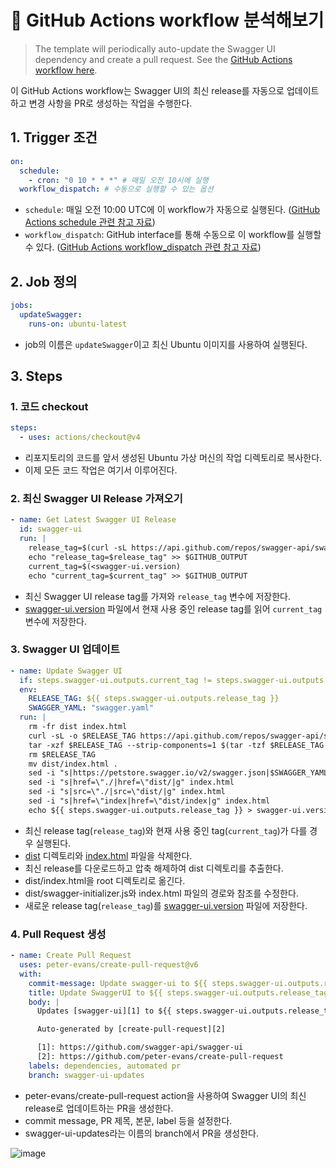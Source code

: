 # 🧐 GitHub Actions workflow 분석해보기

> The template will periodically auto-update the Swagger UI dependency and create a pull request. See the [GitHub Actions workflow here](https://github.com/peter-evans/swagger-github-pages/blob/master/.github/workflows/update-swagger.yml).

이 GitHub Actions workflow는 Swagger UI의 최신 release를 자동으로 업데이트하고 변경 사항을 PR로 생성하는 작업을 수행한다.

## 1. Trigger 조건

```yaml
on:
  schedule:
    - cron: "0 10 * * *" # 매일 오전 10시에 실행
  workflow_dispatch: # 수동으로 실행할 수 있는 옵션
```

- `schedule`: 매일 오전 10:00 UTC에 이 workflow가 자동으로 실행된다. ([GitHub Actions schedule 관련 참고 자료](https://docs.github.com/en/actions/using-workflows/events-that-trigger-workflows#schedule))
- `workflow_dispatch`: GitHub interface를 통해 수동으로 이 workflow를 실행할 수 있다. ([GitHub Actions workflow_dispatch 관련 참고 자료](https://docs.github.com/en/actions/using-workflows/events-that-trigger-workflows#workflow_dispatch))

## 2. Job 정의

```yaml
jobs:
  updateSwagger:
    runs-on: ubuntu-latest
```

- job의 이름은 `updateSwagger`이고 최신 Ubuntu 이미지를 사용하여 실행된다.

## 3. Steps

### 1. 코드 checkout

```yaml
steps:
  - uses: actions/checkout@v4
```

- 리포지토리의 코드를 앞서 생성된 Ubuntu 가상 머신의 작업 디렉토리로 복사한다.
- 이제 모든 코드 작업은 여기서 이루어진다.

### 2. 최신 Swagger UI Release 가져오기

```yaml
- name: Get Latest Swagger UI Release
  id: swagger-ui
  run: |
    release_tag=$(curl -sL https://api.github.com/repos/swagger-api/swagger-ui/releases/latest | jq -r ".tag_name")
    echo "release_tag=$release_tag" >> $GITHUB_OUTPUT
    current_tag=$(<swagger-ui.version)
    echo "current_tag=$current_tag" >> $GITHUB_OUTPUT
```

- 최신 Swagger UI release tag를 가져와 `release_tag` 변수에 저장한다.
- [swagger-ui.version](swagger-ui.version) 파일에서 현재 사용 중인 release tag를 읽어 `current_tag` 변수에 저장한다.

### 3. Swagger UI 업데이트

```yaml
- name: Update Swagger UI
  if: steps.swagger-ui.outputs.current_tag != steps.swagger-ui.outputs.release_tag
  env:
    RELEASE_TAG: ${{ steps.swagger-ui.outputs.release_tag }}
    SWAGGER_YAML: "swagger.yaml"
  run: |
    rm -fr dist index.html
    curl -sL -o $RELEASE_TAG https://api.github.com/repos/swagger-api/swagger-ui/tarball/$RELEASE_TAG
    tar -xzf $RELEASE_TAG --strip-components=1 $(tar -tzf $RELEASE_TAG | head -1 | cut -f1 -d"/")/dist
    rm $RELEASE_TAG
    mv dist/index.html .
    sed -i "s|https://petstore.swagger.io/v2/swagger.json|$SWAGGER_YAML|g" dist/swagger-initializer.js
    sed -i "s|href=\"./|href=\"dist/|g" index.html
    sed -i "s|src=\"./|src=\"dist/|g" index.html
    sed -i "s|href=\"index|href=\"dist/index|g" index.html
    echo ${{ steps.swagger-ui.outputs.release_tag }} > swagger-ui.version
```

- 최신 release tag(`release_tag`)와 현재 사용 중인 tag(`current_tag`)가 다를 경우 실행된다.
- [dist](dist) 디렉토리와 [index.html](index.html) 파일을 삭제한다.
- 최신 release를 다운로드하고 압축 해제하여 dist 디렉토리를 추출한다.
- dist/index.html을 root 디렉토리로 옮긴다.
- dist/swagger-initializer.js와 index.html 파일의 경로와 참조를 수정한다.
- 새로운 release tag(`release_tag`)를 [swagger-ui.version](swagger-ui.version) 파일에 저장한다.

### 4. Pull Request 생성

```yaml
- name: Create Pull Request
  uses: peter-evans/create-pull-request@v6
  with:
    commit-message: Update swagger-ui to ${{ steps.swagger-ui.outputs.release_tag }}
    title: Update SwaggerUI to ${{ steps.swagger-ui.outputs.release_tag }}
    body: |
      Updates [swagger-ui][1] to ${{ steps.swagger-ui.outputs.release_tag }}

      Auto-generated by [create-pull-request][2]

      [1]: https://github.com/swagger-api/swagger-ui
      [2]: https://github.com/peter-evans/create-pull-request
    labels: dependencies, automated pr
    branch: swagger-ui-updates
```

- peter-evans/create-pull-request action을 사용하여 Swagger UI의 최신 release로 업데이트하는 PR을 생성한다.
- commit message, PR 제목, 본문, label 등을 설정한다.
- swagger-ui-updates라는 이름의 branch에서 PR을 생성한다.

![image](https://github.com/do0ori/swagger-github-pages/assets/71831926/b733f86c-f7bc-4e1e-aef8-40b9d5903992)
